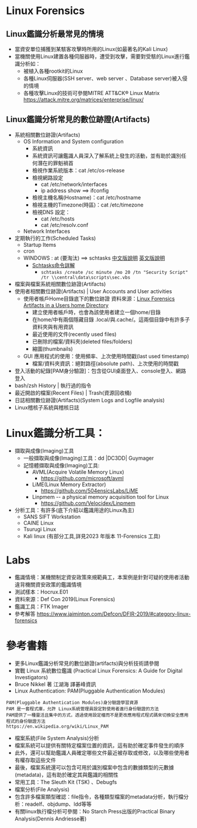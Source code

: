# Linux Forensics

## Linux鑑識分析最常見的情境
- 當資安單位捕獲到某駭客攻擊時所用的Linux(如最著名的Kali Linux)
- 當機關使用Linux建置各種伺服器時，遭受到攻擊，需要對受駭的Linux進行鑑識分析如：
  - 被植入各種rootkit的Linux
  - 各種Linux伺服器(SSH server、web server 、Database server)被入侵的情境
  - 各種攻擊Linux的技術可參閱MITRE ATT&CK® Linux Matrix https://attack.mitre.org/matrices/enterprise/linux/

## Linux鑑識分析常見的數位跡證(Artifacts)
- 系統相關數位跡證(Artifacts)
  - OS Information and System configuration
    - 系統資訊
    - 系統資訊可讓鑑識人員深入了解系統上發生的活動，並有助於識別任何潛在的罪魁禍首
    - 檢視作業系統版本：cat /etc/os-release
    - 檢視網路設定
      - cat /etc/network/interfaces
      - ip address show ==> ifconfig
    - 檢視主機名稱(Hostname)：cat /etc/hostname
    - 檢視主機的Timezone(時區)：cat /etc/timezone
    - 檢視DNS 設定：
      - cat /etc/hosts
      - cat /etc/resolv.conf
  - Network Interfaces
- 定期執行的工作(Scheduled Tasks)
  - Startup Items
  - cron
  - WINDOWS : at (要淘汰)  ==>   schtasks [中文版說明](https://learn.microsoft.com/zh-tw/windows-server/administration/windows-commands/schtasks)  [英文版說明](https://learn.microsoft.com/en-us/windows-server/administration/windows-commands/schtasks)
    - [Schtasks命令詳解](https://www.twblogs.net/a/5b8907ab2b71775d1cdf5c77)
      - `schtasks /create /sc minute /mo 20 /tn "Security Script" /tr \\central\data\scripts\sec.vbs` 
- 檔案與檔案系統相關數位跡證(Artifacts)
- 使用者相關數位跡證(Artifacts) | User Accounts and User activities
  - 使用者帳戶Home目錄底下的數位跡證 資料來源：[Linux Forensics Artifacts in a Users home Directory](https://library.mosse-institute.com/articles/2022/07/linux-forensics-artifacts-in-a-users-home-directory/linux-forensics-artifacts-in-a-users-home-directory.html#linux-forensics-artifacts-in-a-users-home-directory)
    - 建立使用者帳戶時，也會為該使用者建立一個home/目錄
    - 在home/中有兩個隱藏目錄 .local/與.cache/。這兩個目錄中有許多子資料夾與有用資訊
    - 最近使用的文件(recently used files)
    - 已刪除的檔案/資料夾(deleted files/folders)
    - 縮圖(thumbnails)
  - GUI 應用程式的使用：使用頻率、上次使用時間戳(last used timestamp)
    - 檔案/資料夾資訊：絕對路徑(absolute path)、上次使用的時間戳
- 登入活動的紀錄[PAM身分驗證]：包含從GUI桌面登入、console登入、網路登入
- bash/zsh History | 執行過的指令
- 最近開啟的檔案(Recent Files) | Trash(資源回收桶)
- 日誌相關數位跡證(Artifacts)(System Logs and Logfile analysis)
- Linux稽核子系統與稽核日誌

# Linux鑑識分析工具：
- 擷取與成像(Imaging)工具
  - 一般擷取與成像(Imaging)工具：dd |DC3DD| Guymager
  - 記憶體擷取與成像(Imaging)工具:
    - AVML(Acquire Volatile Memory Linux)
      - https://github.com/microsoft/avml
    - LiME(Linux Memory Extractor)
      - https://github.com/504ensicsLabs/LiME
    - Linpmem -- a physical memory acquisition tool for Linux
      - https://github.com/Velocidex/Linpmem
- 分析工具：有許多(底下介紹以鑑識用途的Linux為主)
  - SANS SIFT Workstation
  - CAINE Linux
  - Tsurugi Linux
  - Kali linux (有部分工具,詳見2023 年版本 11-Forensics 工具)

# Labs
- 鑑識情境：某機關制定資安政策來規範員工，本案例是針對可疑的使用者活動違背機關資安政策的鑑識情境
- 測試樣本：Hocrux.E01
- 資料來源：Def Con 2019(Linux Forensics)
- 鑑識工具：FTK Imager
- 參考解答 https://www.jaiminton.com/Defcon/DFIR-2019/#category-linux-forensics

# 參考書籍
- 更多Linux鑑識分析常見的數位跡證(artifacts)與分析技術請參閱
- 實戰 Linux 系統數位鑑識 (Practical Linux Forensics: A Guide for Digital Investigators)
- Bruce Nikkel 著 江湖海 譯碁峰資訊
- Linux Authentication: PAM(Pluggable Authentication Modules) 
```
PAM(Pluggable Authentication Modules)身分驗證學習資源
PAM 是一套程式庫，允許 Linux系統管理員設定對使用者進行身份驗證的方法
PAM提供了一種靈活且集中的方式，透過使用設定檔而不是更改應用程式程式碼來切換安全應用程式的身份驗證方法
https://en.wikipedia.org/wiki/Linux_PAM
```
- 檔案系統(File System Analysis)分析
- 檔案系統可以提供有關特定檔案位置的資訊，這有助於確定事件發生的順序
- 此外，還可以幫助鑑識人員確定哪些文件最近被存取或修改，以及哪些使用者有權存取這些文件
- 最後，檔案系統還可以包含可用於識別檔案中包含的數據類型的元數據(metadata)，這有助於確定其與鑑識的相關性
- 常用工具：The Sleuth Kit (TSK)  、Debugfs
- 檔案分析(File Analysis)
- 包含許多檔案類型確認：file指令，各種類型檔案的metadata分析，執行檔分析：readelf、objdump、ldd等等
- 有關linux執行檔分析可參閱：No Starch Press出版的Practical Binary Analysis(Dennis Andriesse著)

